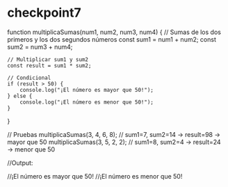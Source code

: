 # checkpoint7


function multiplicaSumas(num1, num2, num3, num4) {
    // Sumas de los dos primeros y los dos segundos números
    const sum1 = num1 + num2;
    const sum2 = num3 + num4;

    // Multiplicar sum1 y sum2 
    const result = sum1 * sum2;

    // Condicional
    if (result > 50) {
        console.log("¡El número es mayor que 50!");
    } else {
        console.log("¡El número es menor que 50!");
    }
}

// Pruebas
multiplicaSumas(3, 4, 6, 8);  // sum1=7, sum2=14 → result=98 → mayor que 50
multiplicaSumas(3, 5, 2, 2); // sum1=8, sum2=4  → result=24 → menor que 50

//Output:

//¡El número es mayor que 50!
//¡El número es menor que 50!
